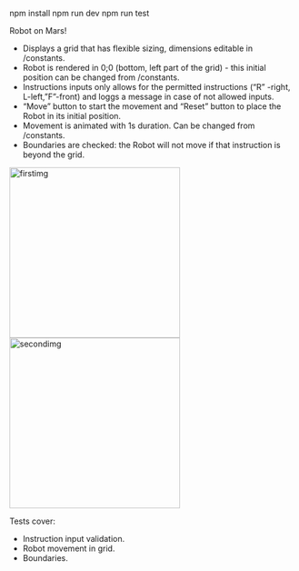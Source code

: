 npm install
npm run dev
npm run test


Robot on Mars!

- Displays a grid that has flexible sizing, dimensions editable in /constants.
- Robot is rendered in 0;0 (bottom, left part of the grid) - this initial position can be changed from /constants.
- Instructions inputs only allows for the permitted instructions (“R” -right, L-left,”F”-front) and loggs a message in case of not allowed inputs.
- “Move” button to start the movement and “Reset” button to place the Robot in its initial position.
- Movement is animated with 1s duration. Can be changed from /constants.
- Boundaries are checked: the Robot will not move if that instruction is beyond the grid.
<img src="https://github.com/user-attachments/assets/8df28b61-0cb9-40a7-a6b9-30f9069be1df" alt="firstimg" width="300"/>
<img src="https://github.com/user-attachments/assets/e5a80347-8046-4ae0-8a52-ac6ac529917a" alt="secondimg" width="300"/>

Tests cover:
- Instruction input validation.
- Robot movement in grid.
- Boundaries.
